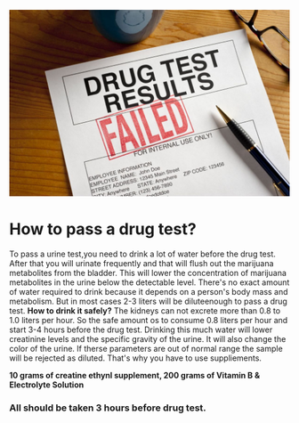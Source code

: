  ![W](0O.jpg)
  # How to pass a drug test?
To pass a urine test,you need to drink a lot of water before the drug test. After that you will urinate frequently and that will flush out the marijuana metabolites from the bladder. This will lower the concentration of marijuana metabolites in the urine below the detectable level. There's no exact amount of water required to drink because it depends on a person's body mass and metabolism. But in most cases 2-3 liters will be diluteenough to pass a drug test.
**How to drink it safely?** The kidneys can not excrete more than 0.8 to 1.0 liters per hour. So the safe amount os to consume 0.8 liters per hour and start 3-4 hours before the drug test. Drinking this much water will lower creatinine levels and the specific gravity of the urine. It will also change the color of the urine. If therse parameters are out of normal range the sample will be rejected as diluted. That's why you have to use suppliements.

**10 grams of creatine ethynl supplement,
200 grams of Vitamin B &
Electrolyte Solution**

### All should be taken 3 hours before drug test.

